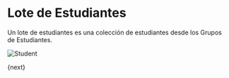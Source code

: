<!-- add-breadcrumbs -->
# Lote de Estudiantes


Un lote de estudiantes es una colección de estudiantes desde los Grupos de Estudiantes.

<img class="screenshot" alt="Student" src="{{docs_base_url}}/v12/assets/img/education/student/student-batch.png">

{next}
